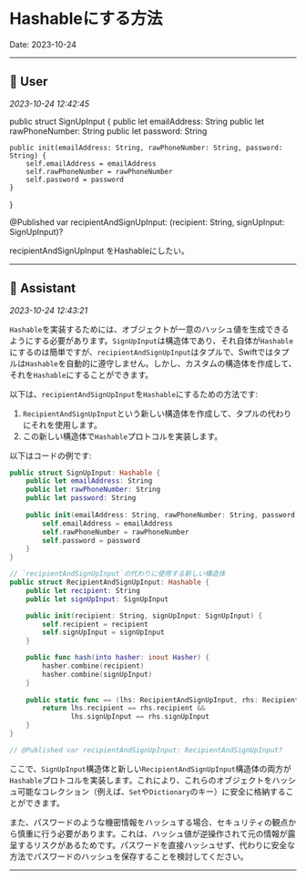# Hashableにする方法

Date: 2023-10-24

---

## 👤 User
*2023-10-24 12:42:45*

public struct SignUpInput {
    public let emailAddress: String
    public let rawPhoneNumber: String
    public let password: String
    
    public init(emailAddress: String, rawPhoneNumber: String, password: String) {
        self.emailAddress = emailAddress
        self.rawPhoneNumber = rawPhoneNumber
        self.password = password
    }
}

@Published var recipientAndSignUpInput: (recipient: String, signUpInput: SignUpInput)?

recipientAndSignUpInput をHashableにしたい。

---

## 🤖 Assistant
*2023-10-24 12:43:21*

`Hashable`を実装するためには、オブジェクトが一意のハッシュ値を生成できるようにする必要があります。`SignUpInput`は構造体であり、それ自体が`Hashable`にするのは簡単ですが、`recipientAndSignUpInput`はタプルで、Swiftではタプルは`Hashable`を自動的に遵守しません。しかし、カスタムの構造体を作成して、それを`Hashable`にすることができます。

以下は、`recipientAndSignUpInput`を`Hashable`にするための方法です:

1. `RecipientAndSignUpInput`という新しい構造体を作成して、タプルの代わりにそれを使用します。
2. この新しい構造体で`Hashable`プロトコルを実装します。

以下はコードの例です:

```swift
public struct SignUpInput: Hashable {
    public let emailAddress: String
    public let rawPhoneNumber: String
    public let password: String
    
    public init(emailAddress: String, rawPhoneNumber: String, password: String) {
        self.emailAddress = emailAddress
        self.rawPhoneNumber = rawPhoneNumber
        self.password = password
    }
}

// `recipientAndSignUpInput`の代わりに使用する新しい構造体
public struct RecipientAndSignUpInput: Hashable {
    public let recipient: String
    public let signUpInput: SignUpInput

    public init(recipient: String, signUpInput: SignUpInput) {
        self.recipient = recipient
        self.signUpInput = signUpInput
    }

    public func hash(into hasher: inout Hasher) {
        hasher.combine(recipient)
        hasher.combine(signUpInput)
    }
    
    public static func == (lhs: RecipientAndSignUpInput, rhs: RecipientAndSignUpInput) -> Bool {
        return lhs.recipient == rhs.recipient &&
               lhs.signUpInput == rhs.signUpInput
    }
}

// @Published var recipientAndSignUpInput: RecipientAndSignUpInput?
```

ここで、`SignUpInput`構造体と新しい`RecipientAndSignUpInput`構造体の両方が`Hashable`プロトコルを実装します。これにより、これらのオブジェクトをハッシュ可能なコレクション（例えば、`Set`や`Dictionary`のキー）に安全に格納することができます。

また、パスワードのような機密情報をハッシュする場合、セキュリティの観点から慎重に行う必要があります。これは、ハッシュ値が逆操作されて元の情報が露呈するリスクがあるためです。パスワードを直接ハッシュせず、代わりに安全な方法でパスワードのハッシュを保存することを検討してください。

---
